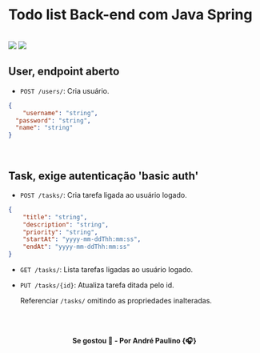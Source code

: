 # Todo list Back-end com Java Spring
    
<br>

<img src="https://img.shields.io/badge/Java-ED8B00?style=for-the-badge&logo=openjdk&logoColor=white"/>
<img src="https://img.shields.io/badge/spring-%236DB33F.svg?style=for-the-badge&logo=spring&logoColor=white"/>

<br>

## User, endpoint aberto

* `POST /users/`: Cria usuário.
``` json
{
    "username": "string",
  "password": "string",
  "name": "string"
}
```

<br>

## Task, exige autenticação 'basic auth'

* `POST /tasks/`: Cria tarefa ligada ao usuário logado.

``` json
{  
    "title": "string",
    "description": "string",
    "priority": "string",
    "startAt": "yyyy-mm-ddThh:mm:ss",
    "endAt": "yyyy-mm-ddThh:mm:ss" 
}
```

* `GET /tasks/`: Lista tarefas ligadas ao usuário logado.

* `PUT /tasks/{id}`: Atualiza tarefa ditada pelo id.

    Referenciar `/tasks/` omitindo as propriedades inalteradas.

<br>

<br>

<p align="center"><b>
Se gostou 🌟 - Por André Paulino {🎧}
</b></p>